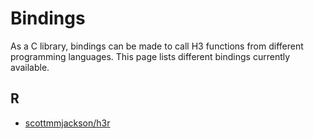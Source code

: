 # Bindings

As a C library, bindings can be made to call H3 functions from different programming languages. This page lists different bindings currently available.

## R

- [scottmmjackson/h3r](https://github.com/scottmmjackson/h3r)